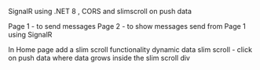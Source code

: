 SignalR using .NET 8 , CORS and slimscroll on push data

Page 1 - to send messages
Page 2 - to show messages send from Page 1 using SignalR

In Home page add a slim scroll functionality 
dynamic data slim scroll - click on push data  where data grows inside the slim scroll div

